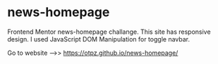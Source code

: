 # news-homepage
Frontend Mentor news-homepage challange.
This site has responsive design. I used JavaScript DOM Manipulation for toggle navbar.

Go to website -->> https://otpz.github.io/news-homepage/

